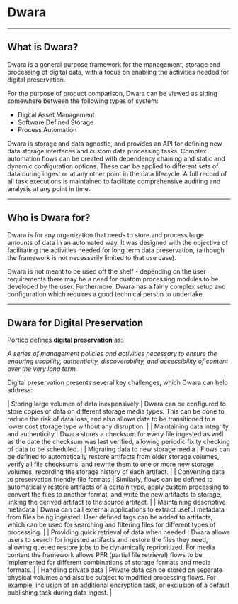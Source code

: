 # Dwara

--------------
What is Dwara?
--------------

Dwara is a general purpose framework for the management, storage and processing of digital data, with a focus on enabling the activities needed for digital preservation. 

For the purpose of product comparison, Dwara can be viewed as sitting somewhere between the following types of system:

* Digital Asset Management
* Software Defined Storage
* Process Automation

Dwara is storage and data agnostic, and provides an API for defining new data storage interfaces and custom data processing tasks. Complex automation flows can be created with dependency chaining and static and dynamic configuration options. These can be applied to different sets of data during ingest or at any other point in the data lifecycle. A full record of all task executions is maintained to facilitate comprehensive auditing and analysis at any point in time.

-----------------
Who is Dwara for?
-----------------

Dwara is for any organization that needs to store and process large amounts of data in an automated way. It was designed with the objective of facilitating the activities needed for long term data preservation, (although the framework is not necessarily limited to that use case). 

Dwara is not meant to be used off the shelf - depending on the user requirements there may be a need for custom processing modules to be developed by the user. Furthermore, Dwara has a fairly complex setup and configuration which requires a good technical person to undertake. 

------------------------------
Dwara for Digital Preservation 
------------------------------

Portico defines **digital preservation** as:

   *A series of management policies and activities necessary to ensure the enduring usability, authenticity, discoverability, and accessibility of content over the very long term.*

Digital preservation presents several key challenges, which Dwara can help address:

| Storing large volumes of data inexpensively           | Dwara can be configured to store copies of data on different storage media types. This can be done to reduce the risk of data loss, and also allows data to be transitioned to a lower cost storage type without any disruption.                                                                                |
| Maintaining data integrity and authenticity           | Dwara stores a checksum for every file ingested as well as the date the checksum was last verified, allowing periodic fixity checking of data to be scheduled.                                                                                                                                                  |
| Migrating data to new storage media                   | Flows can be defined to automatically restore artifacts from older storage volumes, verify all file checksums, and rewrite them to one or more new storage volumes, recording the storage history of each artifact.                                                                                             |
| Converting data to preservation friendly file formats | Similarly, flows can be defined to automatically restore artifacts of a certain type, apply custom processing to convert the files to another format, and write the new artifacts to storage, linking the derived artifact to the source artifact.                                                              |
| Maintaining descriptive metadata                      | Dwara can call external applications to extract useful metadata from files being ingested. User defined tags can be added to artifacts, which can be used for searching and filtering files for different types of processing.                                                                                  |
| Providing quick retrieval of data when needed         | Dwara allows users to search for ingested artifacts and restore the files they need, allowing queued restore jobs to be dynamically reprioritized. For media content the framework allows PFR (partial file retrieval) flows to be implemented for different combinations of storage formats and media formats. |
| Handling private data                                 | Private data can be stored on separate physical volumes and also be subject to modified processing flows. For example, inclusion of an additional encryption task, or exclusion of a default publishing task during data ingest.                                                                                |






